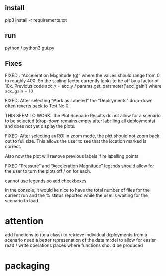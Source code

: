 ## install
pip3 install -r requirements.txt

## run
python / python3 gui.py

## Fixes


FIXED : “Acceleration Magnitude (g)” where the values should range from 0 to roughly 400. So the scaling factor currently looks to be off by a factor of 10x.
Previous code acc_y = acc_y / params.get_parameter('acc_gain') where acc_gain = 10

FIXED: After selecting “Mark as Labeled” the “Deployments” drop-down often reverts back to Test No 0.

THIS SEEM TO WORK: The Plot Scenario Results do not allow for a scenario to be selected (drop-down remains empty after labelling all deployments) and does not yet display the plots.

FIXED: After selecting an ROI in zoom mode, the plot should not zoom back out to full size. This allows the user to see that the location marked is correct.

Also now the plot will remove previous labels if re labelling points


FIXED “Pressure” and “Acceleration Magnitude” legends should allow for the user to turn the plots off / on for each.

cannot use legends so add checkboxes


In the console, it would be nice to have the total number of files for the current run and the % status reported while the user is waiting for the scenario to load.




# attention
add functions to (to a class) to retrieve individual deployments from a scenario
need a better represenation of the data model to allow for easier read / write operations
places where functions should be produced

# packaging 